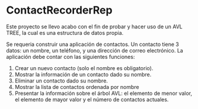 # ContactRecorderRep
Este proyecto se llevo acabo con el fin de probar y hacer uso de un AVL TREE, la cual es una estructura de datos propia.

Se requeria construir una aplicación de contactos.
Un contacto tiene 3 datos: un nombre, un teléfono, y una dirección de correo electrónico. La aplicación debe contar con las siguientes funciones:
  1. Crear un nuevo contacto (solo el nombre es obligatorio).
  2. Mostrar la información de un contacto dado su nombre.
  3. Eliminar un contacto dado su nombre.
  4. Mostrar la lista de contactos ordenada por nombre
  5. Presentar la información sobre el árbol AVL: el elemento de menor valor, el elemento de mayor valor y el número de contactos actuales.
